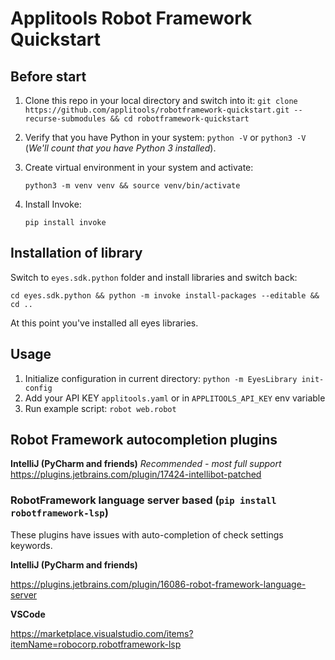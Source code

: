 # Applitools Robot Framework Quickstart

## Before start
1. Clone this repo in your local directory and switch into it:
`git clone https://github.com/applitools/robotframework-quickstart.git --recurse-submodules && cd robotframework-quickstart`
2. Verify that you have Python in your system:
`python -V` or `python3 -V` (*We'll count that you have Python 3 installed*).
3. Create virtual environment in your system and activate:

    `python3 -m venv venv && source venv/bin/activate`

4. Install Invoke:

    `pip install invoke`


## Installation of library 
Switch to `eyes.sdk.python` folder and install libraries and switch back: 

    cd eyes.sdk.python && python -m invoke install-packages --editable && cd ..

At this point you've installed all eyes libraries.


## Usage
1. Initialize configuration in current directory: `python -m EyesLibrary init-config`
2. Add your API KEY `applitools.yaml` or in `APPLITOOLS_API_KEY` env variable
3. Run example script: `robot web.robot`


## Robot Framework autocompletion plugins
**IntelliJ (PyCharm and friends)** *Recommended - most full support*
https://plugins.jetbrains.com/plugin/17424-intellibot-patched


### RobotFramework language server based (`pip install robotframework-lsp`)
These plugins have issues with auto-completion of check settings keywords.

**IntelliJ (PyCharm and friends)**

https://plugins.jetbrains.com/plugin/16086-robot-framework-language-server

**VSCode**

https://marketplace.visualstudio.com/items?itemName=robocorp.robotframework-lsp
